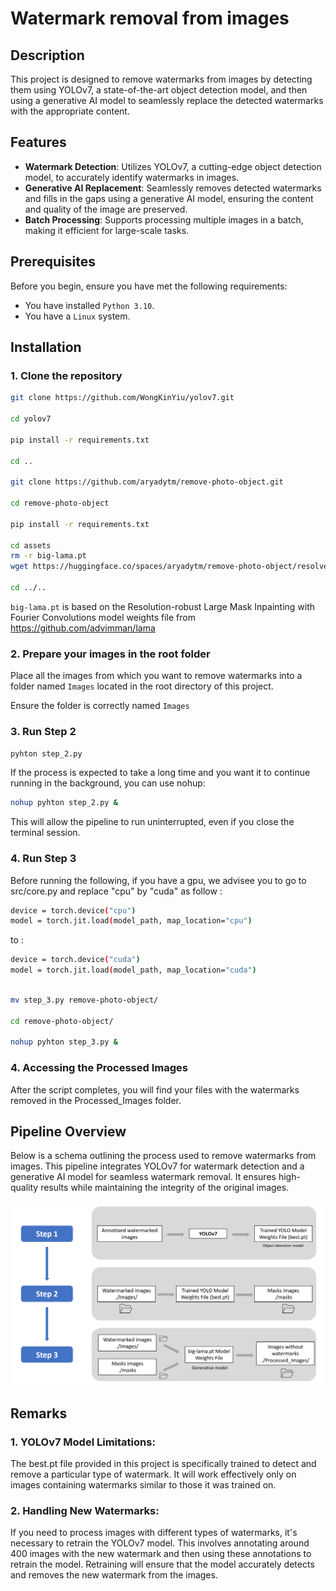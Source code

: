 # Watermark removal from images

## Description
This project is designed to remove watermarks from images by detecting them using YOLOv7, a state-of-the-art object detection model, and then using a generative AI model to seamlessly replace the detected watermarks with the appropriate content.

## Features
- **Watermark Detection**: Utilizes YOLOv7, a cutting-edge object detection model, to accurately identify watermarks in images.
- **Generative AI Replacement**: Seamlessly removes detected watermarks and fills in the gaps using a generative AI model, ensuring the content and quality of the image are preserved.
- **Batch Processing**: Supports processing multiple images in a batch, making it efficient for large-scale tasks.


## Prerequisites
Before you begin, ensure you have met the following requirements:
- You have installed `Python 3.10`.
- You have a `Linux` system.

## Installation

### 1. Clone the repository
```bash
git clone https://github.com/WongKinYiu/yolov7.git

cd yolov7

pip install -r requirements.txt

cd ..

git clone https://github.com/aryadytm/remove-photo-object.git

cd remove-photo-object

pip install -r requirements.txt

cd assets
rm -r big-lama.pt
wget https://huggingface.co/spaces/aryadytm/remove-photo-object/resolve/main/assets/big-lama.pt

cd ../..

```

`big-lama.pt` is based on the Resolution-robust Large Mask Inpainting with Fourier Convolutions model weights file from https://github.com/advimman/lama

### 2. Prepare your images in the root folder

Place all the images from which you want to remove watermarks into a folder named `Images` located in the root directory of this project.

Ensure the folder is correctly named `Images`

### 3. Run Step 2


```bash
pyhton step_2.py
```

If the process is expected to take a long time and you want it to continue running in the background, you can use nohup:

```bash
nohup pyhton step_2.py &
```
This will allow the pipeline to run uninterrupted, even if you close the terminal session.

### 4. Run Step 3

Before running the following, if you have a gpu, we advisee you to go to src/core.py and replace "cpu" by "cuda" as follow :

```bash
device = torch.device("cpu")
model = torch.jit.load(model_path, map_location="cpu")
```

to :
```bash
device = torch.device("cuda")
model = torch.jit.load(model_path, map_location="cuda")
```

```bash

mv step_3.py remove-photo-object/

cd remove-photo-object/

nohup pyhton step_3.py &
```



### 4. Accessing the Processed Images

After the script completes, you will find your files with the watermarks removed in the Processed_Images folder.


## Pipeline Overview

Below is a schema outlining the process used to remove watermarks from images. This pipeline integrates YOLOv7 for watermark detection and a generative AI model for seamless watermark removal. It ensures high-quality results while maintaining the integrity of the original images.

![Pipeline Schema](schema/figure.png)



## Remarks

### 1. YOLOv7 Model Limitations:

The best.pt file provided in this project is specifically trained to detect and remove a particular type of watermark. It will work effectively only on images containing watermarks similar to those it was trained on.

### 2. Handling New Watermarks:

If you need to process images with different types of watermarks, it's necessary to retrain the YOLOv7 model. This involves annotating around 400 images with the new watermark and then using these annotations to retrain the model. Retraining will ensure that the model accurately detects and removes the new watermark from the images.



